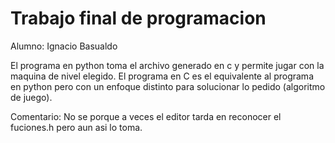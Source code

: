# Trabajo final de programacion
Alumno: Ignacio Basualdo

El programa en python toma el archivo generado en c y permite jugar con la maquina de nivel elegido.
El programa en C es el equivalente al programa en python pero con un enfoque distinto para solucionar lo pedido (algoritmo de juego).

Comentario: No se porque a veces el editor tarda en reconocer el fuciones.h pero aun asi lo toma. 